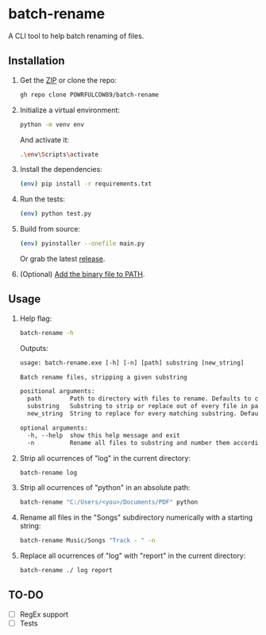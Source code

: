 # batch-rename

A CLI tool to help batch renaming of files.

## Installation

1. Get the [ZIP](https://github.com/POWRFULCOW89/batch-rename/archive/refs/tags/0.1.0.zip) or clone the repo:

    ```sh
    gh repo clone POWRFULCOW89/batch-rename
    ```

2. Initialize a virtual environment:

    ```sh
    python -m venv env
    ```

    And activate it:

    ```sh
    .\env\Scripts\activate
    ```

3. Install the dependencies:

    ```sh
    (env) pip install -r requirements.txt
    ```
    
4. Run the tests:

    ```sh
    (env) python test.py
    ```

5. Build from source:

    ```sh
    (env) pyinstaller --onefile main.py
    ```

    Or grab the latest [release](https://github.com/POWRFULCOW89/batch-rename/releases).

6. (Optional) [Add the binary file to PATH](https://www.howtogeek.com/118594/how-to-edit-your-system-path-for-easy-command-line-access/).

## Usage

1. Help flag:

    ```sh
    batch-rename -h
    ```

    Outputs:

    ```txt
    usage: batch-rename.exe [-h] [-n] [path] substring [new_string]
    
    Batch rename files, stripping a given substring
    
    positional arguments:
      path        Path to directory with files to rename. Defaults to current working directory.
      substring   Substring to strip or replace out of every file in path.
      new_string  String to replace for every matching substring. Defaults to an empty string.
    
    optional arguments:
      -h, --help  show this help message and exit
      -n          Rename all files to substring and number them accordingly.
    ```

2. Strip all ocurrences of "log" in the current directory:

    ```sh
    batch-rename log
    ```

3. Strip all ocurrences of "python" in an absolute path:

    ```sh
    batch-rename "C:/Users/<you>/Documents/PDF" python
    ```

4. Rename all files in the "Songs" subdirectory numerically with a starting string:

    ```sh
    batch-rename Music/Songs "Track - " -n
    ```

5. Replace all ocurrences of "log" with "report" in the current directory:

    ```sh
    batch-rename ./ log report
    ```

## TO-DO

- [ ] RegEx support
- [ ] Tests
